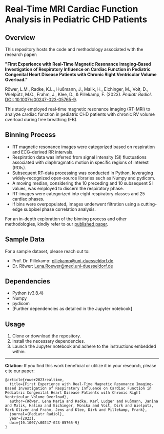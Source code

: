 # Real-Time MRI Cardiac Function Analysis in Pediatric CHD Patients

## Overview

This repository hosts the code and methodology associated with the research paper: 

**"First Experience with Real-Time Magnetic Resonance Imaging-Based Investigation of Respiratory Influence on Cardiac Function in Pediatric Congenital Heart Disease Patients with Chronic Right Ventricular Volume Overload."** 

Röwer, L.M., Radke, K.L., Hußmann, J., Malik, H., Eichinger, M., Voit, D., Wielpütz, M.O., Frahm, J., Klee, D., & Pillekamp, F. (2023). *Pediatr Radiol*. [DOI: 10.1007/s00247-023-05765-9](https://doi.org/10.1007/s00247-023-05765-9).

This study employed real-time magnetic resonance imaging (RT-MRI) to analyze cardiac function in pediatric CHD patients with chronic RV volume overload during free breathing (FB).

## Binning Process

- RT magnetic resonance images were categorized based on respiration and ECG-derived RR intervals.
- Respiration data was inferred from signal intensity (SI) fluctuations associated with diaphragmatic motion in specific regions of interest (ROIs).
- Subsequent RT-data processing was conducted in Python, leveraging widely-recognized open-source libraries such as Numpy and pydicom.
- A moving median, considering the 10 preceding and 10 subsequent SI values, was employed to discern the respiratory phase.
- RT-images were categorized into eight respiratory classes and 25 cardiac phases.
- If bins were overpopulated, images underwent filtration using a cutting-edge subpixel phase correlation analysis.

For an in-depth exploration of the binning process and other methodologies, kindly refer to our [published paper](https://doi.org/10.1007/s00247-023-05765-9).

## Sample Data

For a sample dataset, please reach out to:
- Prof. Dr. Pillekamp: [pillekamp@uni-duesseldorf.de](mailto:pillekamp@uni-duesseldorf.de)
- Dr. Röwer: [Lena.Roewer@med.uni-duesseldorf.de](mailto:Lena.Roewer@med.uni-duesseldorf.det)

## Dependencies

- Python (v3.8.4)
- Numpy
- pydicom
- [Further dependencies as detailed in the Jupyter notebook]

## Usage

1. Clone or download the repository.
2. Install the necessary dependencies.
3. Launch the Jupyter notebook and adhere to the instructions embedded within.

---

**Citation**: If you find this work beneficial or utilize it in your research, please cite our paper:

```
@article{rower2023realtime,
  title={First Experience with Real-Time Magnetic Resonance Imaging-Based Investigation of Respiratory Influence on Cardiac Function in Pediatric Congenital Heart Disease Patients with Chronic Right Ventricular Volume Overload},
  author={Röwer, Lena Maria and Radke, Karl Ludger and Hußmann, Janina and Malik, Halima and Eichinger, Monika and Voit, Dirk and Wielpütz, Mark Oliver and Frahm, Jens and Klee, Dirk and Pillekamp, Frank},
  journal={Pediatr Radiol},
  year={2023},
  doi={10.1007/s00247-023-05765-9}
}
```
